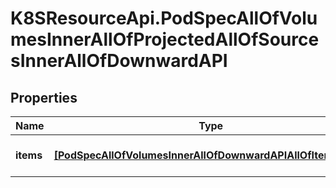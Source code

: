 # K8SResourceApi.PodSpecAllOfVolumesInnerAllOfProjectedAllOfSourcesInnerAllOfDownwardAPI

## Properties

Name | Type | Description | Notes
------------ | ------------- | ------------- | -------------
**items** | [**[PodSpecAllOfVolumesInnerAllOfDownwardAPIAllOfItemsInner]**](PodSpecAllOfVolumesInnerAllOfDownwardAPIAllOfItemsInner.md) | Items is a list of DownwardAPIVolume file | [optional] 


